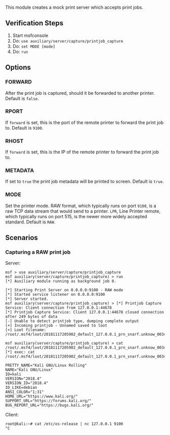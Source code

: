 This module creates a mock print server which accepts print jobs.

## Verification Steps

  1. Start msfconsole
  2. Do: ```use auxiliary/server/capture/printjob_capture```
  3. Do: ```set MODE [mode]```
  4. Do: ```run```

## Options

### FORWARD

  After the print job is captured, should it be forwarded to another printer.  Default is `false`.

### RPORT

  If `forward` is set, this is the port of the remote printer to forward the print job to.  Default is `9100`.

### RHOST

  If `forward` is set, this is the IP of the remote printer to forward the print job to.

### METADATA

  If set to `true` the print job metadata will be printed to screen.  Default is `true`.

### MODE

  Set the printer mode.  RAW format, which typically runs on port `9100`, is a raw TCP data stream that would send to a printer.
  `LPR`, Line Printer remote, which typically runs on port 515, is the newer more widely accepted standard.  Default is `RAW`.

## Scenarios

### Capturing a RAW print job

Server:

```
msf > use auxiliary/server/capture/printjob_capture 
msf auxiliary(server/capture/printjob_capture) > run
[*] Auxiliary module running as background job 0.

[*] Starting Print Server on 0.0.0.0:9100 - RAW mode
[*] Started service listener on 0.0.0.0:9100 
[*] Server started.
msf auxiliary(server/capture/printjob_capture) > [*] Printjob Capture Service: Client connection from 127.0.0.1:44678
[*] Printjob Capture Service: Client 127.0.0.1:44678 closed connection after 249 bytes of data
[-] Unable to detect printjob type, dumping complete output
[+] Incoming printjob - Unnamed saved to loot
[+] Loot filename: /root/.msf4/loot/20181117205902_default_127.0.0.1_prn_snarf.unknow_003464.bin

msf auxiliary(server/capture/printjob_capture) > cat /root/.msf4/loot/20181117205902_default_127.0.0.1_prn_snarf.unknow_003464.bin
[*] exec: cat /root/.msf4/loot/20181117205902_default_127.0.0.1_prn_snarf.unknow_003464.bin

PRETTY_NAME="Kali GNU/Linux Rolling"
NAME="Kali GNU/Linux"
ID=kali
VERSION="2018.4"
VERSION_ID="2018.4"
ID_LIKE=debian
ANSI_COLOR="1;31"
HOME_URL="https://www.kali.org/"
SUPPORT_URL="https://forums.kali.org/"
BUG_REPORT_URL="https://bugs.kali.org/"
```

Client:

```
root@kali:~# cat /etc/os-release | nc 127.0.0.1 9100
^C
```
